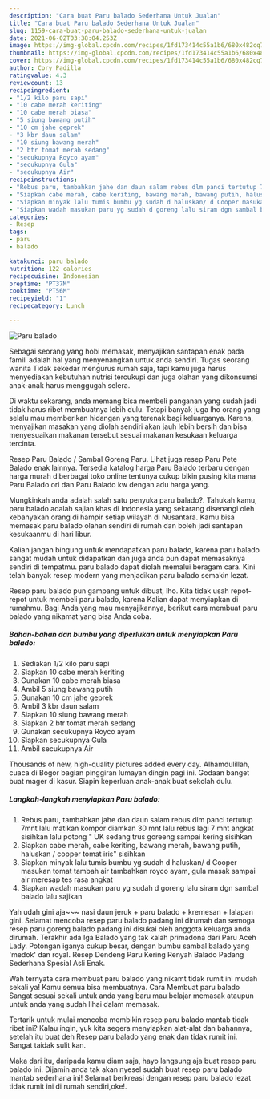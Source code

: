 ```yaml
---
description: "Cara buat Paru balado Sederhana Untuk Jualan"
title: "Cara buat Paru balado Sederhana Untuk Jualan"
slug: 1159-cara-buat-paru-balado-sederhana-untuk-jualan
date: 2021-06-02T03:38:04.253Z
image: https://img-global.cpcdn.com/recipes/1fd173414c55a1b6/680x482cq70/paru-balado-foto-resep-utama.jpg
thumbnail: https://img-global.cpcdn.com/recipes/1fd173414c55a1b6/680x482cq70/paru-balado-foto-resep-utama.jpg
cover: https://img-global.cpcdn.com/recipes/1fd173414c55a1b6/680x482cq70/paru-balado-foto-resep-utama.jpg
author: Cory Padilla
ratingvalue: 4.3
reviewcount: 13
recipeingredient:
- "1/2 kilo paru sapi"
- "10 cabe merah keriting"
- "10 cabe merah biasa"
- "5 siung bawang putih"
- "10 cm jahe geprek"
- "3 kbr daun salam"
- "10 siung bawang merah"
- "2 btr tomat merah sedang"
- "secukupnya Royco ayam"
- "secukupnya Gula"
- "secukupnya Air"
recipeinstructions:
- "Rebus paru, tambahkan jahe dan daun salam rebus dlm panci tertutup 7mnt lalu matikan kompor diamkan 30 mnt lalu rebus lagi 7 mnt angkat sisihkan lalu potong &#34; UK sedang trus goreeng sampai kering sisihkan"
- "Siapkan cabe merah, cabe keriting, bawang merah, bawang putih, haluskan / copper tomat iris&#34; sisihkan"
- "Siapkan minyak lalu tumis bumbu yg sudah d haluskan/ d Cooper masukan tomat tambah air tambahkan royco ayam, gula masak sampai air meresap tes rasa angkat"
- "Siapkan wadah masukan paru yg sudah d goreng lalu siram dgn sambal balado lalu sajikan"
categories:
- Resep
tags:
- paru
- balado

katakunci: paru balado 
nutrition: 122 calories
recipecuisine: Indonesian
preptime: "PT37M"
cooktime: "PT56M"
recipeyield: "1"
recipecategory: Lunch

---
```



![Paru balado](https://img-global.cpcdn.com/recipes/1fd173414c55a1b6/680x482cq70/paru-balado-foto-resep-utama.jpg)

Sebagai seorang yang hobi memasak, menyajikan santapan enak pada famili adalah hal yang menyenangkan untuk anda sendiri. Tugas seorang  wanita Tidak sekedar mengurus rumah saja, tapi kamu juga harus menyediakan kebutuhan nutrisi tercukupi dan juga olahan yang dikonsumsi anak-anak harus menggugah selera.

Di waktu  sekarang, anda memang bisa membeli panganan yang sudah jadi tidak harus ribet membuatnya lebih dulu. Tetapi banyak juga lho orang yang selalu mau memberikan hidangan yang terenak bagi keluarganya. Karena, menyajikan masakan yang diolah sendiri akan jauh lebih bersih dan bisa menyesuaikan makanan tersebut sesuai makanan kesukaan keluarga tercinta. 

Resep Paru Balado / Sambal Goreng Paru. Lihat juga resep Paru Pete Balado enak lainnya. Tersedia katalog harga Paru Balado terbaru dengan harga murah diberbagai toko online tentunya cukup bikin pusing kita mana Paru Balado ori dan Paru Balado kw dengan adu harga yang.

Mungkinkah anda adalah salah satu penyuka paru balado?. Tahukah kamu, paru balado adalah sajian khas di Indonesia yang sekarang disenangi oleh kebanyakan orang di hampir setiap wilayah di Nusantara. Kamu bisa memasak paru balado olahan sendiri di rumah dan boleh jadi santapan kesukaanmu di hari libur.

Kalian jangan bingung untuk mendapatkan paru balado, karena paru balado sangat mudah untuk didapatkan dan juga anda pun dapat memasaknya sendiri di tempatmu. paru balado dapat diolah memalui beragam cara. Kini telah banyak resep modern yang menjadikan paru balado semakin lezat.

Resep paru balado pun gampang untuk dibuat, lho. Kita tidak usah repot-repot untuk membeli paru balado, karena Kalian dapat menyiapkan di rumahmu. Bagi Anda yang mau menyajikannya, berikut cara membuat paru balado yang nikamat yang bisa Anda coba.

<!--inarticleads1-->

##### Bahan-bahan dan bumbu yang diperlukan untuk menyiapkan Paru balado:

1. Sediakan 1/2 kilo paru sapi
1. Siapkan 10 cabe merah keriting
1. Gunakan 10 cabe merah biasa
1. Ambil 5 siung bawang putih
1. Gunakan 10 cm jahe geprek
1. Ambil 3 kbr daun salam
1. Siapkan 10 siung bawang merah
1. Siapkan 2 btr tomat merah sedang
1. Gunakan secukupnya Royco ayam
1. Siapkan secukupnya Gula
1. Ambil secukupnya Air


Thousands of new, high-quality pictures added every day. Alhamdulillah, cuaca di Bogor bagian pinggiran lumayan dingin pagi ini. Godaan banget buat mager di kasur. Siapin keperluan anak-anak buat sekolah dulu. 

<!--inarticleads2-->

##### Langkah-langkah menyiapkan Paru balado:

1. Rebus paru, tambahkan jahe dan daun salam rebus dlm panci tertutup 7mnt lalu matikan kompor diamkan 30 mnt lalu rebus lagi 7 mnt angkat sisihkan lalu potong &#34; UK sedang trus goreeng sampai kering sisihkan
1. Siapkan cabe merah, cabe keriting, bawang merah, bawang putih, haluskan / copper tomat iris&#34; sisihkan
1. Siapkan minyak lalu tumis bumbu yg sudah d haluskan/ d Cooper masukan tomat tambah air tambahkan royco ayam, gula masak sampai air meresap tes rasa angkat
1. Siapkan wadah masukan paru yg sudah d goreng lalu siram dgn sambal balado lalu sajikan


Yah udah gini aja~~~ nasi daun jeruk + paru balado + kremesan + lalapan gini. Selamat mencoba resep paru balado padang ini dirumah dan semoga resep paru goreng balado padang ini disukai oleh anggota keluarga anda dirumah. Terakhir ada Iga Balado yang tak kalah primadona dari Paru Aceh Lady. Potongan iganya cukup besar, dengan bumbu sambal balado yang &#39;medok&#39; dan royal. Resep Dendeng Paru Kering Renyah Balado Padang Sederhana Spesial Asli Enak. 

Wah ternyata cara membuat paru balado yang nikamt tidak rumit ini mudah sekali ya! Kamu semua bisa membuatnya. Cara Membuat paru balado Sangat sesuai sekali untuk anda yang baru mau belajar memasak ataupun untuk anda yang sudah lihai dalam memasak.

Tertarik untuk mulai mencoba membikin resep paru balado mantab tidak ribet ini? Kalau ingin, yuk kita segera menyiapkan alat-alat dan bahannya, setelah itu buat deh Resep paru balado yang enak dan tidak rumit ini. Sangat taidak sulit kan. 

Maka dari itu, daripada kamu diam saja, hayo langsung aja buat resep paru balado ini. Dijamin anda tak akan nyesel sudah buat resep paru balado mantab sederhana ini! Selamat berkreasi dengan resep paru balado lezat tidak rumit ini di rumah sendiri,oke!.

